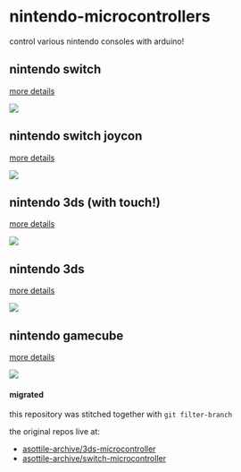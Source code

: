 nintendo-microcontrollers
=========================

control various nintendo consoles with arduino!

## nintendo switch

[more details](hw/switch)

![](https://user-images.githubusercontent.com/1810591/114293095-2ab8a980-9a48-11eb-9b35-290d58786701.jpg)

## nintendo switch joycon

[more details](hw/joycon)

![](https://user-images.githubusercontent.com/1810591/278831913-0750550a-4dcf-4af3-a926-f26d6868b54c.jpg)

## nintendo 3ds (with touch!)

[more details](hw/3ds-touch)

![](https://user-images.githubusercontent.com/1810591/276076967-36959b4e-5ebe-4bbc-8ded-9731c9005b8d.jpg)

## nintendo 3ds

[more details](hw/3ds)

![](https://user-images.githubusercontent.com/1810591/265853650-d02344e2-5072-4d2c-b17f-9944de57c485.jpg)

## nintendo gamecube

[more details](hw/gamecube)

![](https://user-images.githubusercontent.com/1810591/273344828-1895eab3-26d1-400c-85f0-54a6e0e69b27.jpg)

#### migrated

this repository was stitched together with `git filter-branch`

the original repos live at:

- [asottile-archive/3ds-microcontroller](https://github.com/asottile-archive/3ds-microcontroller)
- [asottile-archive/switch-microcontroller](https://github.com/asottile-archive/switch-microcontroller)
